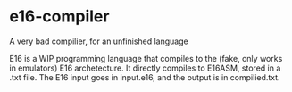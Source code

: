 # e16-compiler
A very bad compilier, for an unfinished language

E16 is a WIP programming language that compiles to the (fake, only works in emulators) E16 archetecture. It directly compiles to E16ASM, stored in a .txt file. The E16 input goes in input.e16, and the output is in compilied.txt.